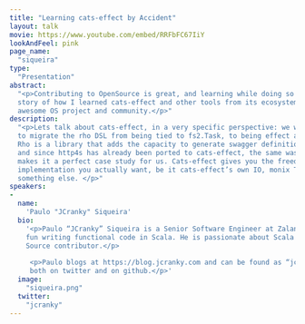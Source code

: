```yaml
---
title: "Learning cats-effect by Accident"
layout: talk
movie: https://www.youtube.com/embed/RRFbFC67IiY
lookAndFeel: pink
page_name:
  "siqueira"
type:
  "Presentation"
abstract:
  "<p>Contributing to OpenSource is great, and learning while doing so is even better. This is the 
  story of how I learned cats-effect and other tools from its ecosystem, while contributing to an 
  awesome OS project and community.</p>"
description:
  "<p>Lets talk about cats-effect, in a very specific perspective: we will go through the work done 
  to migrate the rho DSL from being tied to fs2.Task, to being effect agnostic with cats-effect. 
  Rho is a library that adds the capacity to generate swagger definitions to the http4s library, 
  and since http4s has already been ported to cats-effect, the same was required for rho, which 
  makes it a perfect case study for us. Cats-effect gives you the freedom to choose which effect 
  implementation you actually want, be it cats-effect’s own IO, monix Task, scalaz Task or 
  something else. </p>"
speakers:
-
  name:
    'Paulo "JCranky" Siqueira'
  bio:
    '<p>Paulo “JCranky” Siqueira is a Senior Software Engineer at Zalando, where he has lots of 
    fun writing functional code in Scala. He is passionate about Scala and a frequent Open 
    Source contributor.</p>
        
     <p>Paulo blogs at https://blog.jcranky.com and can be found as “jcranky” 
     both on twitter and on github.</p>'
  image:
    "siqueira.png"
  twitter:
    "jcranky"
---
```

